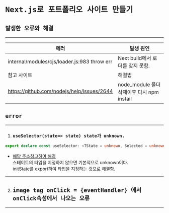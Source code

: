 # `Next.js로 포트폴리오 사이트 만들기`


## `발생한 오류와 해결`
----------

|에러 | 발생 원인 |
|--|--|
|internal/modules/cjs/loader.js:983 throw err|Next build에서 로더를 찾지 못함.
|참고 사이트| 해결법|
|https://github.com/nodejs/help/issues/2644|node_module 폴더 삭제이후 다시 npm instail |


## `error `
-------------
1. ### `useSelector(state=> state) state가 unknown.`  
```typescript
export declare const useSelector: <TState = unknown, Selected = unknown>(selector: (state: TState) => Selected, equalityFn?: EqualityFn<Selected> | undefined) => Selected;
```
+ [해당 주소참고하여 해결](https://stackoverflow.com/questions/57472105/react-redux-useselector-typescript-type-for-state)  
스테이트의 타입을 지정하지 않으면 기본적으로 unknown이다.  
initState를 export하여 타입을 지정하는 것으로 해결함. 
----------------------------
2. ## `image tag onClick = {eventHandler} 에서 onClick속성에서 나오는 오류`
----------------


